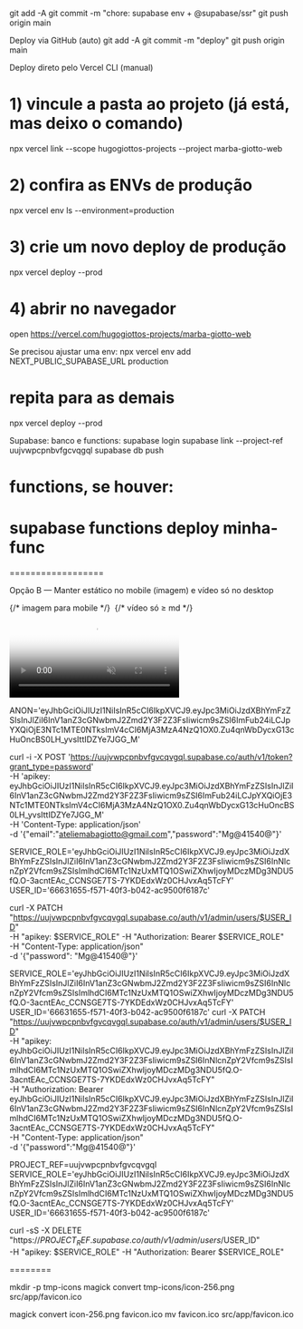 
git add -A
git commit -m "chore: supabase env + @supabase/ssr"
git push origin main


Deploy via GitHub (auto)
git add -A
git commit -m "deploy"
git push origin main


Deploy direto pelo Vercel CLI (manual)
# 1) vincule a pasta ao projeto (já está, mas deixo o comando)
npx vercel link --scope hugogiottos-projects --project marba-giotto-web

# 2) confira as ENVs de produção
npx vercel env ls --environment=production

# 3) crie um novo deploy de produção
npx vercel deploy --prod

# 4) abrir no navegador
open https://vercel.com/hugogiottos-projects/marba-giotto-web


Se precisou ajustar uma env:
npx vercel env add NEXT_PUBLIC_SUPABASE_URL production
# repita para as demais
npx vercel deploy --prod


Supabase: banco e functions:
supabase login
supabase link --project-ref uujvwpcpnbvfgcvqgql
supabase db push
# functions, se houver:
# supabase functions deploy minha-func



==================

Opção B — Manter estático no mobile (imagem) e vídeo só no desktop
<div className="relative">
  {/* imagem para mobile */}
  <img
    src="/images/login-poster.jpg"
    alt=""
    className="block h-48 w-full object-cover md:hidden"
    loading="eager"
  />
  {/* vídeo só ≥ md */}
  <video
    className="hidden md:block md:h-full md:w-full md:object-cover"
    autoPlay
    muted
    loop
    playsInline
    preload="metadata"
    poster="/images/login-poster.jpg"
    src="/videos/login-hero.mp4"
  />
</div>


ANON='eyJhbGciOiJIUzI1NiIsInR5cCI6IkpXVCJ9.eyJpc3MiOiJzdXBhYmFzZSIsInJlZiI6InV1anZ3cGNwbmJ2Zmd2Y3F2Z3FsIiwicm9sZSI6ImFub24iLCJpYXQiOjE3NTc1MTE0NTksImV4cCI6MjA3MzA4NzQ1OX0.Zu4qnWbDycxG13cHuOncBS0LH_yvsIttIDZYe7JGG_M'


curl -i -X POST 'https://uujvwpcpnbvfgvcqvgql.supabase.co/auth/v1/token?grant_type=password' \
  -H 'apikey: eyJhbGciOiJIUzI1NiIsInR5cCI6IkpXVCJ9.eyJpc3MiOiJzdXBhYmFzZSIsInJlZiI6InV1anZ3cGNwbmJ2Zmd2Y3F2Z3FsIiwicm9sZSI6ImFub24iLCJpYXQiOjE3NTc1MTE0NTksImV4cCI6MjA3MzA4NzQ1OX0.Zu4qnWbDycxG13cHuOncBS0LH_yvsIttIDZYe7JGG_M' \
  -H 'Content-Type: application/json' \
  -d '{"email":"ateliemabagiotto@gmail.com","password":"Mg@41540@"}'


SERVICE_ROLE='eyJhbGciOiJIUzI1NiIsInR5cCI6IkpXVCJ9.eyJpc3MiOiJzdXBhYmFzZSIsInJlZiI6InV1anZ3cGNwbmJ2Zmd2Y3F2Z3FsIiwicm9sZSI6InNlcnZpY2Vfcm9sZSIsImlhdCI6MTc1NzUxMTQ1OSwiZXhwIjoyMDczMDg3NDU5fQ.O-3acntEAc_CCNSGE7TS-7YKDEdxWz0CHJvxAq5TcFY'
USER_ID='66631655-f571-40f3-b042-ac9500f6187c'

curl -X PATCH "https://uujvwpcpnbvfgvcqvgql.supabase.co/auth/v1/admin/users/$USER_ID" \
  -H "apikey: $SERVICE_ROLE" -H "Authorization: Bearer $SERVICE_ROLE" \
  -H "Content-Type: application/json" \
  -d '{"password": "Mg@41540@"}'




SERVICE_ROLE='eyJhbGciOiJIUzI1NiIsInR5cCI6IkpXVCJ9.eyJpc3MiOiJzdXBhYmFzZSIsInJlZiI6InV1anZ3cGNwbmJ2Zmd2Y3F2Z3FsIiwicm9sZSI6InNlcnZpY2Vfcm9sZSIsImlhdCI6MTc1NzUxMTQ1OSwiZXhwIjoyMDczMDg3NDU5fQ.O-3acntEAc_CCNSGE7TS-7YKDEdxWz0CHJvxAq5TcFY'
USER_ID='66631655-f571-40f3-b042-ac9500f6187c'
curl -X PATCH "https://uujvwpcpnbvfgvcqvgql.supabase.co/auth/v1/admin/users/$USER_ID" \
  -H "apikey: eyJhbGciOiJIUzI1NiIsInR5cCI6IkpXVCJ9.eyJpc3MiOiJzdXBhYmFzZSIsInJlZiI6InV1anZ3cGNwbmJ2Zmd2Y3F2Z3FsIiwicm9sZSI6InNlcnZpY2Vfcm9sZSIsImlhdCI6MTc1NzUxMTQ1OSwiZXhwIjoyMDczMDg3NDU5fQ.O-3acntEAc_CCNSGE7TS-7YKDEdxWz0CHJvxAq5TcFY" \
  -H "Authorization: Bearer eyJhbGciOiJIUzI1NiIsInR5cCI6IkpXVCJ9.eyJpc3MiOiJzdXBhYmFzZSIsInJlZiI6InV1anZ3cGNwbmJ2Zmd2Y3F2Z3FsIiwicm9sZSI6InNlcnZpY2Vfcm9sZSIsImlhdCI6MTc1NzUxMTQ1OSwiZXhwIjoyMDczMDg3NDU5fQ.O-3acntEAc_CCNSGE7TS-7YKDEdxWz0CHJvxAq5TcFY" \
  -H "Content-Type: application/json" \
  -d '{"password":"Mg@41540@"}'




PROJECT_REF=uujvwpcpnbvfgvcqvgql
SERVICE_ROLE='eyJhbGciOiJIUzI1NiIsInR5cCI6IkpXVCJ9.eyJpc3MiOiJzdXBhYmFzZSIsInJlZiI6InV1anZ3cGNwbmJ2Zmd2Y3F2Z3FsIiwicm9sZSI6InNlcnZpY2Vfcm9sZSIsImlhdCI6MTc1NzUxMTQ1OSwiZXhwIjoyMDczMDg3NDU5fQ.O-3acntEAc_CCNSGE7TS-7YKDEdxWz0CHJvxAq5TcFY'
USER_ID='66631655-f571-40f3-b042-ac9500f6187c'

curl -sS -X DELETE "https://$PROJECT_REF.supabase.co/auth/v1/admin/users/$USER_ID" \
  -H "apikey: $SERVICE_ROLE" -H "Authorization: Bearer $SERVICE_ROLE"



========


mkdir -p tmp-icons
magick convert tmp-icons/icon-256.png src/app/favicon.ico

magick convert icon-256.png favicon.ico
mv favicon.ico src/app/favicon.ico


